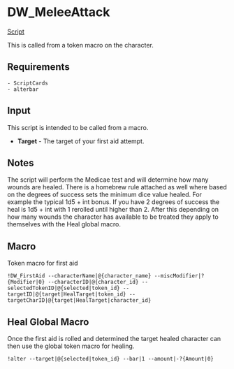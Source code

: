 # DW_MeleeAttack

[Script](../scripts/DW_FirstAid.js)

This is called from a token macro on the character.  

## Requirements

    - ScriptCards
    - alterbar

## Input

This script is intended to be called from a macro.

* **Target** - The target of your first aid attempt.

## Notes

The script will perform the Medicae test and will determine how many wounds are healed. There is a homebrew rule attached as well where based on the degrees of success sets the minimum dice value healed. For example the typical 1d5 + int bonus. If you have 2 degrees of success the heal is 1d5 + int with 1 rerolled until higher than 2.  After this depending on how many wounds the character has available to be treated they apply to themselves with the Heal global macro.

## Macro

Token macro for first aid

```
!DW_FirstAid --characterName|@{character_name} --miscModifier|?{Modifier|0} --characterID|@{character_id} --selectedTokenID|@{selected|token_id} --targetID|@{target|HealTarget|token_id} --targetCharID|@{target|HealTarget|character_id}
```

## Heal Global Macro

Once the first aid is rolled and determined the target healed character can then use the global token macro for healing.

```
!alter --target|@{selected|token_id} --bar|1 --amount|-?{Amount|0}
```
